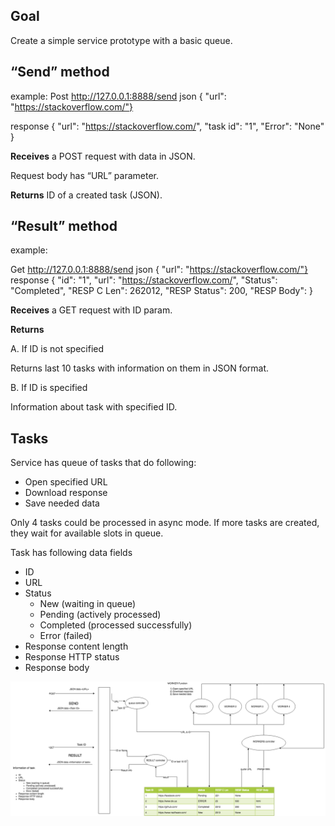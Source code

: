 ## Goal

Create a simple service prototype with a basic queue.

## “Send” method 
example:
  Post    <http://127.0.0.1:8888/send> json { "url": "https://stackoverflow.com/"}
  
  response {
  "url": "https://stackoverflow.com/",
  "task id": "1",
  "Error": "None"
}
  

**Receives** a POST request with data in JSON.

Request body has “URL” parameter.

**Returns** ID of a created task (JSON).

## “Result” method

  example:
  
  Get    <http://127.0.0.1:8888/send> json { "url": "https://stackoverflow.com/"}
  response {
  "id": "1",
  "url": "https://stackoverflow.com/",
  "Status": "Completed",
  "RESP C Len": 262012,
  "RESP Status": 200,
  "RESP Body": <html code>}
 
 

**Receives** a GET request with ID param.

**Returns**

A. If ID is not specified

Returns last 10 tasks with information on them in JSON format.

B. If ID is specified

Information about task with specified ID.

## Tasks

Service has queue of tasks that do following:

* Open specified URL
* Download response
* Save needed data
 
Only 4 tasks could be processed in async mode. If more tasks are created, they wait for available slots in queue.

Task has following data fields

* ID
* URL
* Status
  * New (waiting in queue)
  * Pending (actively processed)
  * Completed (processed successfully)
  * Error (failed)
* Response content length
* Response HTTP status
* Response body

![Alt](queue.png)
